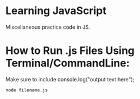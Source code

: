 # Learning JavaScript

Miscellaneous practice code in JS.

# How to Run .js Files Using Terminal/CommandLine:

Make sure to include console.log("output text here");

    node filename.js
